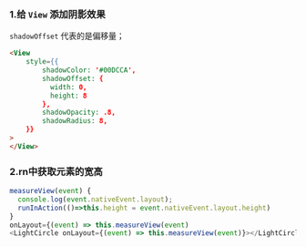 ### 1.给 `View` 添加阴影效果
`shadowOffset` 代表的是偏移量；
```html
<View
    style={{
        shadowColor: '#00DCCA',
        shadowOffset: {
          width: 0,
          height: 8
        },
        shadowOpacity: .8,
        shadowRadius: 8,
    }}
>
</View>

```

### 2.rn中获取元素的宽高
```js
measureView(event) {
  console.log(event.nativeEvent.layout);
  runInAction(()=>this.height = event.nativeEvent.layout.height)
}
onLayout={(event) => this.measureView(event)
<LightCircle onLayout={(event) => this.measureView(event)}></LightCircle>
```

